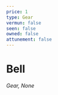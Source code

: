 ```yaml
---
price: 1
type: Gear
vermun: false
seen: false
owned: false
attunement: false
---
```

# Bell

*Gear, None*